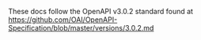 These docs follow the OpenAPI v3.0.2 standard found at https://github.com/OAI/OpenAPI-Specification/blob/master/versions/3.0.2.md